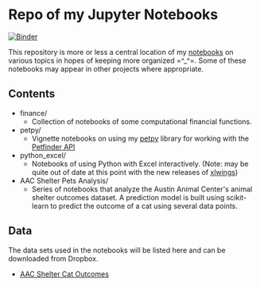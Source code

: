 # Repo of my Jupyter Notebooks

[![Binder](https://mybinder.org/badge.svg)](https://mybinder.org/v2/gh/aschleg/IPython_Notebooks/master)

This repository is more or less a central location of my [notebooks](http://jupyter.org/) on various topics in hopes of keeping more organized =^_^=. Some of these notebooks may appear in other projects where appropriate. 

## Contents

* finance/
	- Collection of notebooks of some computational financial functions.
* petpy/
	- Vignette notebooks on using my [petpy](https://github.com/aschleg/petpy) library for working with the [Petfinder API](https://www.petfinder.com/developers/api-docs)
* python_excel/
	- Notebooks of using Python with Excel interactively. (Note: may be quite out of date at this point with the new releases of [xlwings](https://www.xlwings.org/))
* AAC Shelter Pets Analysis/
	- Series of notebooks that analyze the Austin Animal Center's animal shelter outcomes dataset. A prediction model is built using scikit-learn to predict the outcome of a cat using several data points. 

## Data

The data sets used in the notebooks will be listed here and can be downloaded from Dropbox.

* [AAC Shelter Cat Outcomes](https://www.dropbox.com/s/ixz01etskhnsqtg/shelter%20cats_data.tar.gz?dl=0)